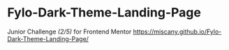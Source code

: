 # Fylo-Dark-Theme-Landing-Page
Junior Challenge *(2/5)* for Frontend Mentor
https://miscany.github.io/Fylo-Dark-Theme-Landing-Page/
